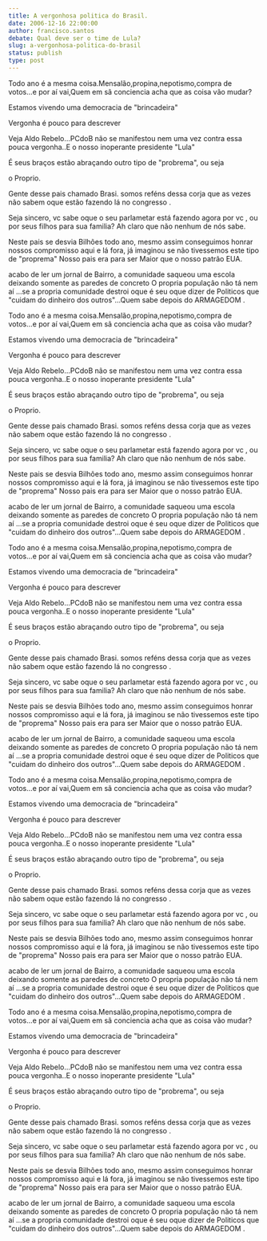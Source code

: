 ```yaml
---
title: A vergonhosa politica do Brasil.
date: 2006-12-16 22:00:00
author: francisco.santos
debate: Qual deve ser o time de Lula?
slug: a-vergonhosa-politica-do-brasil
status: publish 
type: post
---
```


Todo ano é a mesma coisa.Mensalão,propina,nepotismo,compra de votos...e por aí vai,Quem em sã conciencia acha que as coisa vão mudar?  

Estamos vivendo uma democracia de "brincadeira"  

Vergonha é pouco para descrever   

Veja Aldo Rebelo...PCdoB não se manifestou nem uma vez contra essa pouca vergonha..E o nosso inoperante presidente "Lula"  

É seus braços estão abraçando outro tipo de "probrema", ou seja   

o Proprio.  

Gente desse pais chamado Brasi. somos reféns dessa corja que as vezes não sabem oque estão fazendo lá no congresso .  

Seja sincero, vc sabe oque o seu parlametar está fazendo agora por vc , ou por seus filhos para sua familia? Ah claro que não nenhum de nós sabe.   

Neste pais se desvia Bilhões todo ano, mesmo assim conseguimos honrar nossos compromisso aqui e lá fora, já imaginou se não tivessemos este tipo de "proprema" Nosso pais era para ser Maior que o nosso patrão EUA.   

acabo de ler um jornal de Bairro, a comunidade saqueou uma escola deixando somente as paredes de concreto O propria população não tá nem aí ...se a propria comunidade destroi oque é seu oque dizer de Politicos que "cuidam do dinheiro dos outros"...Quem sabe depois do ARMAGEDOM .  

  

Todo ano é a mesma coisa.Mensalão,propina,nepotismo,compra de votos...e por aí vai,Quem em sã conciencia acha que as coisa vão mudar?  

Estamos vivendo uma democracia de "brincadeira"  

Vergonha é pouco para descrever   

Veja Aldo Rebelo...PCdoB não se manifestou nem uma vez contra essa pouca vergonha..E o nosso inoperante presidente "Lula"  

É seus braços estão abraçando outro tipo de "probrema", ou seja   

o Proprio.  

Gente desse pais chamado Brasi. somos reféns dessa corja que as vezes não sabem oque estão fazendo lá no congresso .  

Seja sincero, vc sabe oque o seu parlametar está fazendo agora por vc , ou por seus filhos para sua familia? Ah claro que não nenhum de nós sabe.   

Neste pais se desvia Bilhões todo ano, mesmo assim conseguimos honrar nossos compromisso aqui e lá fora, já imaginou se não tivessemos este tipo de "proprema" Nosso pais era para ser Maior que o nosso patrão EUA.   

acabo de ler um jornal de Bairro, a comunidade saqueou uma escola deixando somente as paredes de concreto O propria população não tá nem aí ...se a propria comunidade destroi oque é seu oque dizer de Politicos que "cuidam do dinheiro dos outros"...Quem sabe depois do ARMAGEDOM .  

  

Todo ano é a mesma coisa.Mensalão,propina,nepotismo,compra de votos...e por aí vai,Quem em sã conciencia acha que as coisa vão mudar?  

Estamos vivendo uma democracia de "brincadeira"  

Vergonha é pouco para descrever   

Veja Aldo Rebelo...PCdoB não se manifestou nem uma vez contra essa pouca vergonha..E o nosso inoperante presidente "Lula"  

É seus braços estão abraçando outro tipo de "probrema", ou seja   

o Proprio.  

Gente desse pais chamado Brasi. somos reféns dessa corja que as vezes não sabem oque estão fazendo lá no congresso .  

Seja sincero, vc sabe oque o seu parlametar está fazendo agora por vc , ou por seus filhos para sua familia? Ah claro que não nenhum de nós sabe.   

Neste pais se desvia Bilhões todo ano, mesmo assim conseguimos honrar nossos compromisso aqui e lá fora, já imaginou se não tivessemos este tipo de "proprema" Nosso pais era para ser Maior que o nosso patrão EUA.   

acabo de ler um jornal de Bairro, a comunidade saqueou uma escola deixando somente as paredes de concreto O propria população não tá nem aí ...se a propria comunidade destroi oque é seu oque dizer de Politicos que "cuidam do dinheiro dos outros"...Quem sabe depois do ARMAGEDOM .  

  

Todo ano é a mesma coisa.Mensalão,propina,nepotismo,compra de votos...e por aí vai,Quem em sã conciencia acha que as coisa vão mudar?  

Estamos vivendo uma democracia de "brincadeira"  

Vergonha é pouco para descrever   

Veja Aldo Rebelo...PCdoB não se manifestou nem uma vez contra essa pouca vergonha..E o nosso inoperante presidente "Lula"  

É seus braços estão abraçando outro tipo de "probrema", ou seja   

o Proprio.  

Gente desse pais chamado Brasi. somos reféns dessa corja que as vezes não sabem oque estão fazendo lá no congresso .  

Seja sincero, vc sabe oque o seu parlametar está fazendo agora por vc , ou por seus filhos para sua familia? Ah claro que não nenhum de nós sabe.   

Neste pais se desvia Bilhões todo ano, mesmo assim conseguimos honrar nossos compromisso aqui e lá fora, já imaginou se não tivessemos este tipo de "proprema" Nosso pais era para ser Maior que o nosso patrão EUA.   

acabo de ler um jornal de Bairro, a comunidade saqueou uma escola deixando somente as paredes de concreto O propria população não tá nem aí ...se a propria comunidade destroi oque é seu oque dizer de Politicos que "cuidam do dinheiro dos outros"...Quem sabe depois do ARMAGEDOM .  

  

Todo ano é a mesma coisa.Mensalão,propina,nepotismo,compra de votos...e por aí vai,Quem em sã conciencia acha que as coisa vão mudar?  

Estamos vivendo uma democracia de "brincadeira"  

Vergonha é pouco para descrever   

Veja Aldo Rebelo...PCdoB não se manifestou nem uma vez contra essa pouca vergonha..E o nosso inoperante presidente "Lula"  

É seus braços estão abraçando outro tipo de "probrema", ou seja   

o Proprio.  

Gente desse pais chamado Brasi. somos reféns dessa corja que as vezes não sabem oque estão fazendo lá no congresso .  

Seja sincero, vc sabe oque o seu parlametar está fazendo agora por vc , ou por seus filhos para sua familia? Ah claro que não nenhum de nós sabe.   

Neste pais se desvia Bilhões todo ano, mesmo assim conseguimos honrar nossos compromisso aqui e lá fora, já imaginou se não tivessemos este tipo de "proprema" Nosso pais era para ser Maior que o nosso patrão EUA.   

acabo de ler um jornal de Bairro, a comunidade saqueou uma escola deixando somente as paredes de concreto O propria população não tá nem aí ...se a propria comunidade destroi oque é seu oque dizer de Politicos que "cuidam do dinheiro dos outros"...Quem sabe depois do ARMAGEDOM .  


